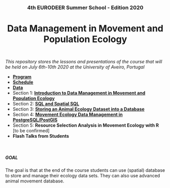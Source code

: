 ### <p align="center">4th EURODEER Summer School - Edition 2020</p>
# <p align="center">Data Management in Movement and Population Ecology</p>  

&nbsp;  
*This repository stores the lessons and presentations of the course that will be held on July 6th-10th 2020 at the University of Aveiro, Portugal*  

* **[Program](https://github.com/feurbano/data_management_2020/blob/master/program.md)**
* **[Schedule](https://github.com/feurbano/data_management_2020/blob/master/schedule.md)**
* **[Data](https://github.com/feurbano/data_management_2020/raw/master/sections/data/tracking_db.zip)**
* Section 1: **[Introduction to Data Management in Movement and Population Ecology](https://github.com/feurbano/data_management_2020/tree/master/sections/section_1)**
* Section 2: **[SQL and Spatial SQL](https://github.com/feurbano/data_management_2020/tree/master/sections/section_2)**
* Section 3:  **[Storing an Animal Ecology Dataset into a Database](https://github.com/feurbano/data_management_2020/tree/master/sections/section_3)**
* Section 4: **[Movement Ecology Data Management in PostgreSQL/PostGIS](https://github.com/feurbano/data_management_2020/blob/master/sections/section_4)**
* Section 5: **Resource Selection Analysis in Movement Ecology with R** [to be confirmed]
* **Flash Talks from Students**  

&nbsp;  

##### GOAL
The goal is that at the end of the course students can use (spatial) database to store and manage their ecology data sets. They can also use advanced animal movement database.  
